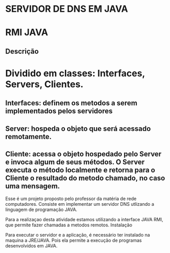 # SERVIDOR DE DNS EM JAVA
# RMI JAVA


## Descrição

# Dividido em classes: Interfaces, Servers, Clientes.
## Interfaces: definem os metodos a serem implementados pelos servidores

## Server: hospeda o objeto que será acessado remotamente.

## Cliente: acessa o objeto hospedado pelo Server e invoca algum de seus métodos. O Server executa o método localmente e retorna para o Cliente o resultado do metodo chamado, no caso uma mensagem.

Esse é um projeto proposto pelo professor da matéria de rede computadores. Consiste em implementar um servidor DNS utlizando a linguagem de programação JAVA.

Para a realizaçao desta atividade estamos utilizando a interface JAVA RMI, que permite fazer chamadas a metodos remotos.
Instalação

Para executar o servidor e a aplicação, é necessário ter instalado na maquina a JRE/JAVA. Pois ela permite a execução de programas desenvolvidos em JAVA.

